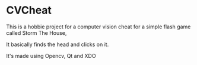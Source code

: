 # CVCheat
This is a hobbie project for a computer vision cheat for a simple flash game called Storm The House, 

It basically finds the head and clicks on it.


It's made using Opencv, Qt and XDO
